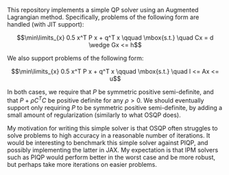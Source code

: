 This repository implements a simple QP solver using an Augmented Lagrangian method.
Specifically, problems of the following form are handled (with JIT support):

$$\min\limits_{x} 0.5 x^T P x + q^T x \qquad \mbox{s.t.} \quad Cx = d \wedge Gx <= h$$

We also support problems of the following form:

$$\min\limits_{x} 0.5 x^T P x + q^T x \qquad \mbox{s.t.} \quad l <= Ax <= u$$

In both cases, we require that $P$ be symmetric positive semi-definite,
and that $P + \rho C^T C$ be positive definite for any $\rho > 0$.
We should eventually support only requiring $P$ to be symmetric positive semi-definite,
by adding a small amount of regularization (similarly to what OSQP does).

My motivation for writing this simple solver is that OSQP often struggles to solve problems
to high accuracy in a reasonable number of iterations. It would be interesting to benchmark
this simple solver against PIQP, and possibly implementing the latter in JAX. My expectation
is that IPM solvers such as PIQP would perform better in the worst case and be more robust,
but perhaps take more iterations on easier problems.
